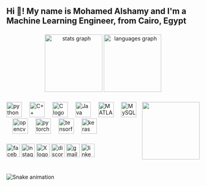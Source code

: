 <h2 align="left">Hi 👋! My name is Mohamed Alshamy and I'm a Machine Learning Engineer, from Cairo, Egypt</h2>

###

<div align="center">
  <img src="https://github-readme-stats.vercel.app/api?username=Mo7amed-Alshamy&hide_title=false&hide_rank=false&show_icons=true&include_all_commits=true&count_private=true&disable_animations=false&theme=dracula&locale=en&hide_border=false" height="150" alt="stats graph"  />
  <img src="https://github-readme-stats.vercel.app/api/top-langs?username=Mo7amed-Alshamy&locale=en&hide_title=false&layout=compact&card_width=320&langs_count=5&theme=dracula&hide_border=false" height="150" alt="languages graph"  />
</div>

###

<img align="right" height="150" src="https://media.giphy.com/media/v1.Y2lkPTc5MGI3NjExazFpZGIwejQ4YXJhamMxdnltNXZ6azMyZ3Y5eGhsMm95YmN3N2Z2aiZlcD12MV9naWZzX3NlYXJjaCZjdD1n/8PsbXoE6jIAjvbKG01/giphy.gif"  />

###

<div align="left">
 <img src="https://cdn.jsdelivr.net/gh/devicons/devicon/icons/python/python-original.svg" height="40" alt="python logo" />
  <img width="12" />
  <img src="https://cdn.jsdelivr.net/gh/devicons/devicon/icons/cplusplus/cplusplus-original.svg" height="40" alt="C++ logo" />
  <img width="12" />
  <img src="https://cdn.jsdelivr.net/gh/devicons/devicon/icons/c/c-original.svg" height="40" alt="C logo" />
  <img width="12" />
  <img src="https://cdn.jsdelivr.net/gh/devicons/devicon/icons/java/java-original.svg" height="40" alt="Java logo" />
  <img width="12" />
  <img src="https://cdn.jsdelivr.net/gh/devicons/devicon/icons/matlab/matlab-original.svg" height="40" alt="MATLAB logo" />
  <img width="12" />
  <img src="https://cdn.jsdelivr.net/gh/devicons/devicon/icons/mysql/mysql-original.svg" height="40" alt="MySQL logo" />
  <img width="12" />
  <img src="https://cdn.jsdelivr.net/gh/devicons/devicon/icons/opencv/opencv-original.svg" height="40" alt="opencv logo" />
  <img width="12" />
  <img src="https://cdn.jsdelivr.net/gh/devicons/devicon/icons/pytorch/pytorch-original.svg" height="40" alt="pytorch logo" />
  <img width="12" />
  <img src="https://cdn.jsdelivr.net/gh/devicons/devicon/icons/tensorflow/tensorflow-original.svg" height="40" alt="tensorflow logo" />
  <img width="12" />
  <img src="https://cdn.jsdelivr.net/gh/devicons/devicon/icons/keras/keras-original.svg" height="40" alt="keras logo" />
  <img width="12" />
</div>

###

<div align="left">
 <img src="[https://img.shields.io/static/v1?message](https://www.facebook.com/share/ZmszK9UjwnpAAGQc/?mibextid=qi2Omg)=Facebook&logo=facebook&label=&color=1877F2&logoColor=white&labelColor=&style=for-the-badge" height="35" alt="facebook logo" />

  <img src="https://img.shields.io/static/v1?message=https://www.instagram.com/mo7amed_alshamy?igsh=MWxubXEyNGcyYnR2ZA==&logo=instagram&label=&color=E4405F&logoColor=white&labelColor=&style=for-the-badge" height="35" alt="instagram logo"  />
  <img src="https://img.shields.io/static/v1?message=https://x.com/mo7amed_alshamy?t=uHAIfJGARR_fq_L1l8njRg&s=09&logo=x&label=&color=1D1D1D&logoColor=white&style=for-the-badge" height="35" alt="X logo" />
  <img src="https://img.shields.io/static/v1?message=https://discord.com/channels/@mo7amed_alshamy&logo=discord&label=&color=7289DA&logoColor=white&labelColor=&style=for-the-badge" height="35" alt="discord logo"  />
  <img src="https://img.shields.io/static/v1?message=mailto:mohamedalshamy250@gmail.com&logo=gmail&label=&color=D14836&logoColor=white&labelColor=&style=for-the-badge" height="35" alt="gmail logo"  />
 <a href="[https://www.linkedin.com/in/your-profile-url](https://linkedin.com/in/Mohamed-Alshamy)" target="_blank" rel="noopener noreferrer">
  <img src="https://img.shields.io/static/v1?message=LinkedIn&logo=linkedin&label=&color=0077B5&logoColor=white&labelColor=&style=for-the-badge" height="35" alt="linkedin logo" />
</a>
</div>

###

<br clear="both">

<img src="https://raw.githubusercontent.com/Mo7amed-Alshamy/Mo7amed-Alshamy/output/snake.svg" alt="Snake animation" />

###
